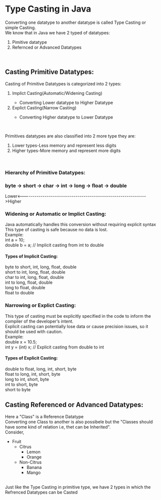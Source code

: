 <h1>⁡⁣⁢⁣Type Casting in Java⁡</h1>

Converting one datatype to another datatype is called Type Casting or simple Casting.<br>
We know that in Java we have 2 typed of datatypes:<br>
<ol>
<li>Pimitive datatype</li>
<li>Refernced or Advanced Datatypes</li>
</ol>
<br>

<h2>⁡⁣⁢⁣Casting Primitive Datatypes:⁡</h2>
Casting of Primitive Datatypes is categorized into 2 types:<br>
<ol>
<li>Implict Casting(Automatic/Widening Casting)</li>
<ul>
<li>Converting Lower datatype to Higher Datatype</li>
</ul>
<li>Explict Casting(Narrow Casting)</li>
<ul>
<li>Converting Higher datatype to Lower Datatype</li>
</ul>
</ol>
<br>

Primitives datatypes are also classified into 2 more type they are:
<ol>
<li>Lower types-Less memory and represent less digits</li>
<li>Higher types-More memory and represent more digits</li>
</ol>
<br>

<h3>⁡⁢⁣⁣Hierarchy of Primitive Datatypes:⁡</h3>
<h3>byte -> short -> char -> int -> long -> float -> double</h3>
Lower<--------------------------------------------------------------->Higher<br>

<h3>Widening or Automatic or Implict Casting:</h3>
Java automatically handles this conversion without requiring explicit syntax<br>
This type of casting is safe because no data is lost.<br>
Example:<br>
int a = 10;<br>
double b = a; // Implicit casting from int to double<br>

<h4>⁡⁢⁣⁡⁣⁣⁢Types of Implicit Casting:⁡⁡</h4>
byte to short, int, long, float, double<br>
short to int, long, float, double<br>
char to int, long, float, double<br>
int to long, float, double<br>
long to float, double<br>
float to double<br>

<h3>⁡⁢⁣⁣Narrowing or Explict Casting:⁡</h3>
This type of casting must be explicitly specified in the code to inform the compiler of the developer’s intent.<br>
Explicit casting can potentially lose data or cause precision issues, so it should be used with caution.<br>
Example:<br>
double x = 10.5;<br>
int y = (int) x; // Explicit casting from double to int<br>

<h4>⁡⁣⁣⁢Types of Explicit Casting:⁡⁡</h4>
double to float, long, int, short, byte<br>
float to long, int, short, byte<br>
long to int, short, byte<br>
int to short, byte<br>
short to byte<br>



<h2>⁡⁣⁢⁣Casting Referenced or Advanced Datatypes:⁡⁡</h2>
Here a "Class" is a  Reference Datatype<br>
Converting one  Class to another is also possibele but the "Classes should have some kind of relation i.e, thet can be Inherited".<br>
Consider,<br>
<ul>
<li>Fruit
<ul>
<li>Citrus
<ul>
<li>Lemon</li>
<li>Orange</li>
</ul>
</li>
<li>Non-Citrus
<ul>
<li>Banana</li>
<li>Mango</li>
</ul>
</li>
</ul>
</li>
</ul>
<br>
Just like the Type Casting in primitive type, we have 2 types in which the Refrenced Datatypes can be Casted<br>
